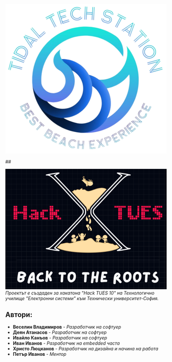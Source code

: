 <p align="center">
  <img src="https://github.com/Veselin-Vladimirov/The-warrior-project/blob/main/Pictures/Logos/TTS/Biglogo.png">
</p>
## 

![image](https://github.com/Veselin-Vladimirov/The-warrior-project/blob/main/Pictures/Logos/Hactues/hacktueslogo.png)
*Проектът е създаден за хакатона "Hack TUES 10" на Технологично училище "Електронни системи" към Технически университет-София.*

## **Автори:**
- **Веселин Владимиров** - *Разработчик на софтуер*
- **Деян Атанасов** - *Разработчик на софтуер*
- **Ивайло Канъов** - *Разработчик на софтуер*
- **Иван Иванов** - *Разработчик на embedded часта*
- **Христо Люцканов** - *Разработчик на дизайна и начина на работа*
- **Петър Иванов** - *Ментор*
